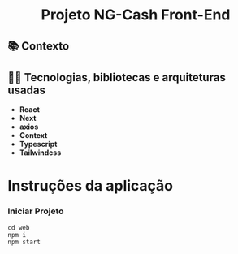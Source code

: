 <h1 align="center">
Projeto NG-Cash Front-End
</h1>

## :books: Contexto

## :man_technologist: Tecnologias, bibliotecas e arquiteturas usadas
  * __React__
  * __Next__
  * __axios__
  * __Context__
  * __Typescript__
  * __Tailwindcss__

# Instruções da aplicação

### Iniciar Projeto
```
cd web
npm i
npm start
```
